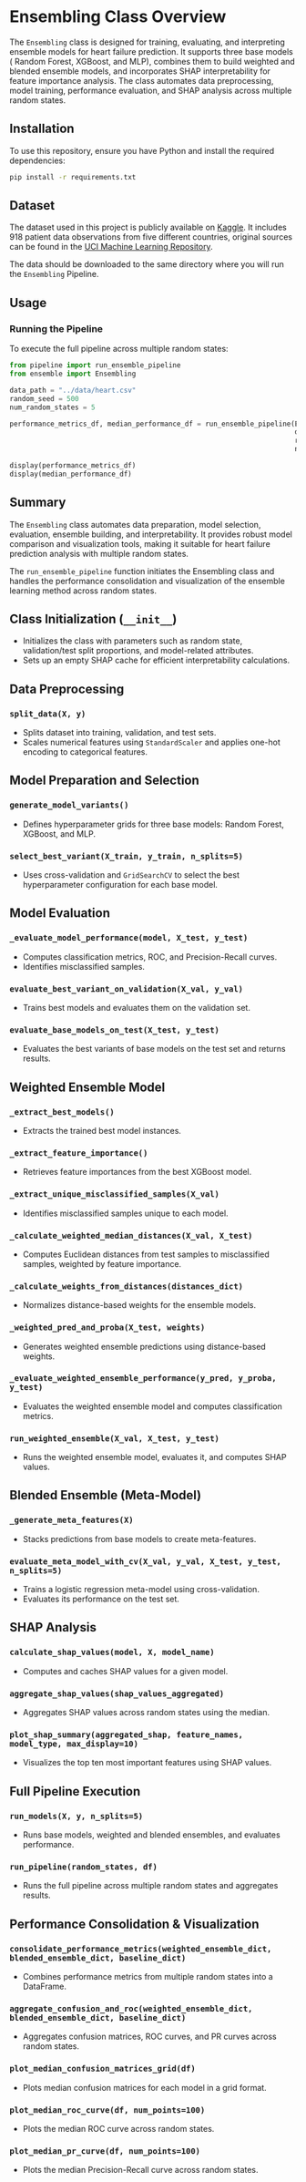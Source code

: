 # Ensembling Class Overview
The `Ensembling` class is designed for training, evaluating, and interpreting ensemble models for heart failure prediction. It supports three base models ( Random Forest, XGBoost, and MLP), combines them to build weighted and blended ensemble models, and incorporates SHAP interpretability for feature importance analysis. The class automates data preprocessing, model training, performance evaluation, and SHAP analysis across multiple random states.

## Installation
To use this repository, ensure you have Python and install the required dependencies:

```bash
pip install -r requirements.txt
```

## Dataset
The dataset used in this project is publicly available on [Kaggle](https://www.kaggle.com/datasets/fedesoriano/heart-failure-prediction/data). It includes 918 patient data observations from five different countries, original sources can be found in the [UCI Machine Learning Repository](https://archive.ics.uci.edu/dataset/45/heart+disease).

The data should be downloaded to the same directory where you will run the `Ensembling` Pipeline.  
## Usage
### Running the Pipeline
To execute the full pipeline across multiple random states:
```python
from pipeline import run_ensemble_pipeline
from ensemble import Ensembling

data_path = "../data/heart.csv"
random_seed = 500
num_random_states = 5

performance_metrics_df, median_performance_df = run_ensemble_pipeline(Ensembling, 
                                                                      data_path = data_path, 
                                                                      random_seed = random_seed, 
                                                                      num_random_states = num_random_states)

display(performance_metrics_df)
display(median_performance_df)

```

## Summary
The `Ensembling` class automates data preparation, model selection, evaluation, ensemble building, and interpretability. It provides robust model comparison and visualization tools, making it suitable for heart failure prediction analysis with multiple random states.

The `run_ensemble_pipeline` function initiates the Ensembling class and handles the performance consolidation and visualization of the ensemble learning method across random states. 

## Class Initialization (`__init__`)
- Initializes the class with parameters such as random state, validation/test split proportions, and model-related attributes.
- Sets up an empty SHAP cache for efficient interpretability calculations.

## Data Preprocessing
### `split_data(X, y)`
- Splits dataset into training, validation, and test sets.
- Scales numerical features using `StandardScaler` and applies one-hot encoding to categorical features.

## Model Preparation and Selection
### `generate_model_variants()`
- Defines hyperparameter grids for three base models: Random Forest, XGBoost, and MLP.

### `select_best_variant(X_train, y_train, n_splits=5)`
- Uses cross-validation and `GridSearchCV` to select the best hyperparameter configuration for each base model.

## Model Evaluation
### `_evaluate_model_performance(model, X_test, y_test)`
- Computes classification metrics, ROC, and Precision-Recall curves.
- Identifies misclassified samples.

### `evaluate_best_variant_on_validation(X_val, y_val)`
- Trains best models and evaluates them on the validation set.

### `evaluate_base_models_on_test(X_test, y_test)`
- Evaluates the best variants of base models on the test set and returns results.

## Weighted Ensemble Model
### `_extract_best_models()`
- Extracts the trained best model instances.

### `_extract_feature_importance()`
- Retrieves feature importances from the best XGBoost model.

### `_extract_unique_misclassified_samples(X_val)`
- Identifies misclassified samples unique to each model.

### `_calculate_weighted_median_distances(X_val, X_test)`
- Computes Euclidean distances from test samples to misclassified samples, weighted by feature importance.

### `_calculate_weights_from_distances(distances_dict)`
- Normalizes distance-based weights for the ensemble models.

### `_weighted_pred_and_proba(X_test, weights)`
- Generates weighted ensemble predictions using distance-based weights.

### `_evaluate_weighted_ensemble_performance(y_pred, y_proba, y_test)`
- Evaluates the weighted ensemble model and computes classification metrics.

### `run_weighted_ensemble(X_val, X_test, y_test)`
- Runs the weighted ensemble model, evaluates it, and computes SHAP values.

## Blended Ensemble (Meta-Model)
### `_generate_meta_features(X)`
- Stacks predictions from base models to create meta-features.

### `evaluate_meta_model_with_cv(X_val, y_val, X_test, y_test, n_splits=5)`
- Trains a logistic regression meta-model using cross-validation.
- Evaluates its performance on the test set.

## SHAP Analysis
### `calculate_shap_values(model, X, model_name)`
- Computes and caches SHAP values for a given model.

### `aggregate_shap_values(shap_values_aggregated)`
- Aggregates SHAP values across random states using the median.

### `plot_shap_summary(aggregated_shap, feature_names, model_type, max_display=10)`
- Visualizes the top ten most important features using SHAP values.

## Full Pipeline Execution
### `run_models(X, y, n_splits=5)`
- Runs base models, weighted and blended ensembles, and evaluates performance.

### `run_pipeline(random_states, df)`
- Runs the full pipeline across multiple random states and aggregates results.

## Performance Consolidation & Visualization
### `consolidate_performance_metrics(weighted_ensemble_dict, blended_ensemble_dict, baseline_dict)`
- Combines performance metrics from multiple random states into a DataFrame.

### `aggregate_confusion_and_roc(weighted_ensemble_dict, blended_ensemble_dict, baseline_dict)`
- Aggregates confusion matrices, ROC curves, and PR curves across random states.

### `plot_median_confusion_matrices_grid(df)`
- Plots median confusion matrices for each model in a grid format.

### `plot_median_roc_curve(df, num_points=100)`
- Plots the median ROC curve across random states.

### `plot_median_pr_curve(df, num_points=100)`
- Plots the median Precision-Recall curve across random states.


